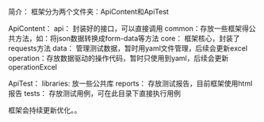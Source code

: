 简介：
框架分为两个文件夹：ApiContent和ApiTest

ApiContent：
  api：   封装好的接口，可以直接调用
  common：存放一些框架得公共方法，如：将json数据转换成form-data等方法
  core：  框架核心，封装了requests方法
  data：  管理测试数据，暂时用yaml文件管理，后续会更新excel
  operation：存放数据驱动的操作代码，暂时只使用到yaml，后续会更新operationExcel

ApiTest：
  libraries: 放一些公共库
  reports： 存放测试报告，目前框架使用html报告
  tests：   存放测试用例，可在此目录下直接执行用例
  
  
  
框架会持续更新优化。。
